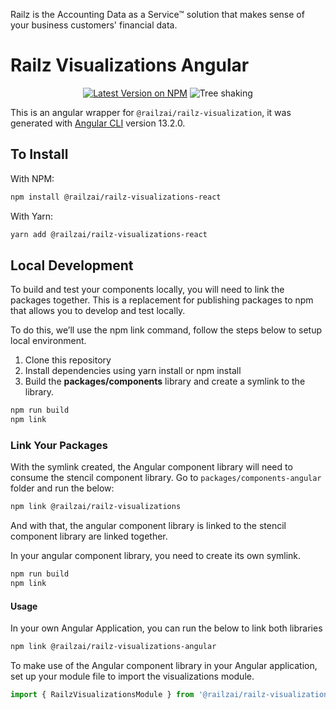 Railz is the Accounting Data as a Service™ solution that makes sense of your business customers' financial data.

# Railz Visualizations Angular

<p align="center">
  <a href="https://www.npmjs.com/package/@railzai/railz-visualizations"><img src="https://img.shields.io/npm/v/@railzai/railz-visualizations-angular" alt="Latest Version on NPM"/></a>
  <img src="https://badgen.net/bundlephobia/dependency-count/@railzai/railz-visualizations-angular" alt="Tree shaking"/>
</p>

This is an angular wrapper for `@railzai/railz-visualization`, it was generated with [Angular CLI](https://github.com/angular/angular-cli) version 13.2.0.

## To Install

With NPM:

```bash
npm install @railzai/railz-visualizations-react
```

With Yarn:

```bash
yarn add @railzai/railz-visualizations-react
```

## Local Development

To build and test your components locally, you will need to link the packages together. This is a replacement for publishing packages to npm that allows you to develop and test locally.

To do this, we’ll use the npm link command, follow the steps below to setup local environment.

1. Clone this repository
2. Install dependencies using yarn install or npm install
3. Build the **packages/components** library and create a symlink to the library.

```bash
npm run build
npm link
```

### Link Your Packages

With the symlink created, the Angular component library will need to consume the stencil component library.
Go to `packages/components-angular` folder and run the below:

```bash
npm link @railzai/railz-visualizations
```

And with that, the angular component library is linked to the stencil component library are linked together.

In your angular component library, you need to create its own symlink.

```bash
npm run build
npm link
```

#### Usage

In your own Angular Application, you can run the below to link both libraries

```bash
npm link @railzai/railz-visualizations-angular
```

To make use of the Angular component library in your Angular application, set up your module file to import the visualizations module.

```typescript
import { RailzVisualizationsModule } from '@railzai/railz-visualizations-angular/dist';
```
